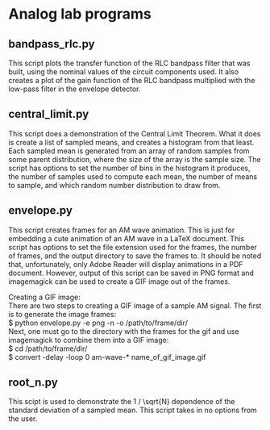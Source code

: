 Analog lab programs
===============================

bandpass\_rlc.py
----------------------

This script plots the transfer function of the RLC bandpass filter that was
built, using the nominal values of the circuit components used. It also
creates a plot of the gain function of the RLC bandpass multiplied with the
low-pass filter in the envelope detector.

central\_limit.py
---------------------

This script does a demonstration of the Central Limit Theorem. What it does is
create a list of sampled means, and creates a histogram from that least. Each
sampled mean is generated from an array of random samples from some parent
distribution, where the size of the array is the sample size. The script has
options to set the number of bins in the histogram it produces, the number of
samples used to compute each mean, the number of means to sample, and which
random number distribution to draw from.

envelope.py
-------------------

This script creates frames for an AM wave animation. This is just for embedding
a cute animation of an AM wave in a LaTeX document. This script has options to
set the file extension used for the frames, the number of frames, and the output
directory to save the frames to. It should be noted that, unfortunately, only
Adobe Reader will display animations in a PDF document. However, output of this
script can be saved in PNG format and imagemagick can be used to create a GIF
image out of the frames.  
  
Creating a GIF image:  
There are two steps to creating a GIF image of a sample AM signal. The first is
to generate the image frames:  
$ python envelope.py -e png -n <numframes> -o /path/to/frame/dir/  
Next, one must go to the directory with the frames for the gif and use
imagemagick to combine them into a GIF image:  
$ cd /path/to/frame/dir/  
$ convert -delay <time> -loop 0 am-wave-\* name\_of\_gif\_image.gif

root\_n.py
-------------------

This scipt is used to demonstrate the 1 / \sqrt{N} dependence of the standard
deviation of a sampled mean. This script takes in no options from the user.

